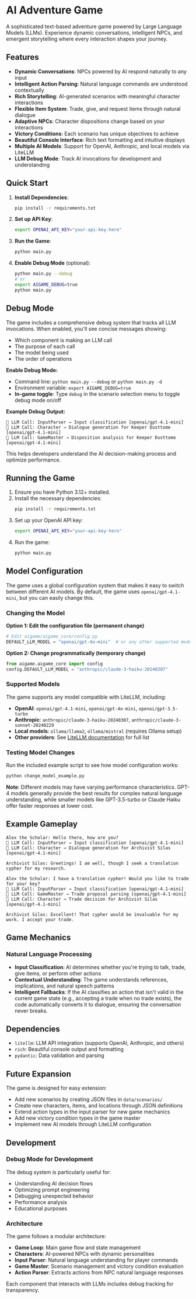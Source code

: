 # AI Adventure Game

A sophisticated text-based adventure game powered by Large Language Models (LLMs). Experience dynamic conversations, intelligent NPCs, and emergent storytelling where every interaction shapes your journey.

## Features

- **Dynamic Conversations**: NPCs powered by AI respond naturally to any input
- **Intelligent Action Parsing**: Natural language commands are understood contextually
- **Rich Storytelling**: AI-generated scenarios with meaningful character interactions
- **Flexible Item System**: Trade, give, and request items through natural dialogue
- **Adaptive NPCs**: Character dispositions change based on your interactions
- **Victory Conditions**: Each scenario has unique objectives to achieve
- **Beautiful Console Interface**: Rich text formatting and intuitive displays
- **Multiple AI Models**: Support for OpenAI, Anthropic, and local models via LiteLLM
- **LLM Debug Mode**: Track AI invocations for development and understanding

## Quick Start

1. **Install Dependencies**:
   ```bash
   pip install -r requirements.txt
   ```

2. **Set up API Key**:
   ```bash
   export OPENAI_API_KEY="your-api-key-here"
   ```

3. **Run the Game**:
   ```bash
   python main.py
   ```

4. **Enable Debug Mode** (optional):
   ```bash
   python main.py --debug
   # or
   export AIGAME_DEBUG=true
   python main.py
   ```

## Debug Mode

The game includes a comprehensive debug system that tracks all LLM invocations. When enabled, you'll see concise messages showing:

- Which component is making an LLM call
- The purpose of each call
- The model being used
- The order of operations

**Enable Debug Mode:**
- Command line: `python main.py --debug` or `python main.py -d`
- Environment variable: `export AIGAME_DEBUG=true`
- **In-game toggle**: Type `debug` in the scenario selection menu to toggle debug mode on/off

**Example Debug Output:**
```
🤖 LLM Call: InputParser → Input classification [openai/gpt-4.1-mini]
🤖 LLM Call: Character → Dialogue generation for Keeper Dusttome [openai/gpt-4.1-mini]
🤖 LLM Call: GameMaster → Disposition analysis for Keeper Dusttome [openai/gpt-4.1-mini]
```

This helps developers understand the AI decision-making process and optimize performance.

## Running the Game

1. Ensure you have Python 3.12+ installed.
2. Install the necessary dependencies:
   ```bash
   pip install -r requirements.txt
   ```
3. Set up your OpenAI API key:
   ```bash
   export OPENAI_API_KEY="your-api-key-here"
   ```
4. Run the game:
   ```bash
   python main.py
   ```

## Model Configuration

The game uses a global configuration system that makes it easy to switch between different AI models. By default, the game uses `openai/gpt-4.1-mini`, but you can easily change this.

### Changing the Model

**Option 1: Edit the configuration file (permanent change)**
```python
# Edit aigame/aigame_core/config.py
DEFAULT_LLM_MODEL = "openai/gpt-4o-mini"  # or any other supported model
```

**Option 2: Change programmatically (temporary change)**
```python
from aigame.aigame_core import config
config.DEFAULT_LLM_MODEL = "anthropic/claude-3-haiku-20240307"
```

### Supported Models

The game supports any model compatible with LiteLLM, including:
- **OpenAI**: `openai/gpt-4.1-mini`, `openai/gpt-4o-mini`, `openai/gpt-3.5-turbo`
- **Anthropic**: `anthropic/claude-3-haiku-20240307`, `anthropic/claude-3-sonnet-20240229`
- **Local models**: `ollama/llama2`, `ollama/mistral` (requires Ollama setup)
- **Other providers**: See [LiteLLM documentation](https://docs.litellm.ai/docs/providers) for full list

### Testing Model Changes

Run the included example script to see how model configuration works:
```bash
python change_model_example.py
```

**Note**: Different models may have varying performance characteristics. GPT-4 models generally provide the best results for complex natural language understanding, while smaller models like GPT-3.5-turbo or Claude Haiku offer faster responses at lower cost.

## Example Gameplay

```
Alex the Scholar: Hello there, how are you?
🤖 LLM Call: InputParser → Input classification [openai/gpt-4.1-mini]
🤖 LLM Call: Character → Dialogue generation for Archivist Silas [openai/gpt-4.1-mini]

Archivist Silas: Greetings! I am well, though I seek a translation cypher for my research.

Alex the Scholar: I have a translation cypher! Would you like to trade for your key?
🤖 LLM Call: InputParser → Input classification [openai/gpt-4.1-mini]
🤖 LLM Call: GameMaster → Trade proposal parsing [openai/gpt-4.1-mini]
🤖 LLM Call: Character → Trade decision for Archivist Silas [openai/gpt-4.1-mini]

Archivist Silas: Excellent! That cypher would be invaluable for my work. I accept your trade.
```

## Game Mechanics

### Natural Language Processing
- **Input Classification**: AI determines whether you're trying to talk, trade, give items, or perform other actions
- **Contextual Understanding**: The game understands references, implications, and natural speech patterns
- **Intelligent Fallbacks**: If the AI classifies an action that isn't valid in the current game state (e.g., accepting a trade when no trade exists), the code automatically converts it to dialogue, ensuring the conversation never breaks.

## Dependencies

- `litellm`: LLM API integration (supports OpenAI, Anthropic, and others)
- `rich`: Beautiful console output and formatting
- `pydantic`: Data validation and parsing

## Future Expansion

The game is designed for easy extension:
- Add new scenarios by creating JSON files in `data/scenarios/`
- Create new characters, items, and locations through JSON definitions
- Extend action types in the input parser for new game mechanics
- Add new victory condition types in the game master
- Implement new AI models through LiteLLM configuration

## Development

### Debug Mode for Development

The debug system is particularly useful for:
- Understanding AI decision flows
- Optimizing prompt engineering
- Debugging unexpected behavior
- Performance analysis
- Educational purposes

### Architecture

The game follows a modular architecture:
- **Game Loop**: Main game flow and state management
- **Characters**: AI-powered NPCs with dynamic personalities
- **Input Parser**: Natural language understanding for player commands
- **Game Master**: Scenario management and victory condition evaluation
- **Action Parser**: Extracts actions from NPC natural language responses

Each component that interacts with LLMs includes debug tracking for transparency.